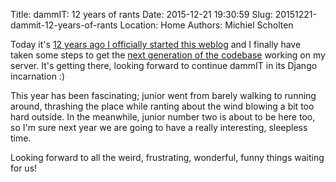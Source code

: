 Title: dammIT: 12 years of rants
Date: 2015-12-21 19:30:59
Slug: 20151221-dammit-12-years-of-rants
Location: Home
Authors: Michiel Scholten

Today it's [12 years ago I officially started this weblog](http://dammit.nl/p/5) and I finally have taken some steps to get the [next generation of the codebase](https://github.com/aquatix/kontent) working on my server. It's getting there, looking forward to continue dammIT in its Django incarnation :)

This year has been fascinating; junior went from barely walking to running around, thrashing the place while ranting about the wind blowing a bit too hard outside. In the meanwhile, junior number two is about to be here too, so I'm sure next year we are going to have a really interesting, sleepless time.

Looking forward to all the weird, frustrating, wonderful, funny things waiting for us!